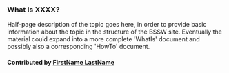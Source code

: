 ### What Is XXXX?

Half-page description of the topic goes here, in order to provide basic information about the topic in the structure of the BSSW site.  Eventually the material could expand into a more complete 'WhatIs' document and possibly also a corresponding 'HowTo' document.

#### Contributed by [FirstName LastName](https://github.com/your-githubID)

<!---
Publish: no
Categories: category-goes-here
Topics: topic-goes-here
Tags:
Level: 0
Prerequisites: none
Aggregate: none
--->
